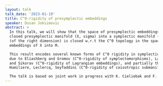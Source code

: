 ```yaml
---
layout: talk
talk_date: '2023-01-19'
title: C^0-rigidity of presymplectic embeddings
speaker: Dusan Joksimovic
abstract: >
  In this talk, we will show that the space of presymplectic embeddings of a
  closed presymplectic manifold (X, sigma) into a symplectic manifold (M,omega)
  (of the right dimension) is closed w.r.t the C^0 topology in the space of all
  embeddings of X into M.

  This result encodes several known forms of C^0 rigidity in symplectic geometry
  due to Eliashberg and Gromov (C^0-rigidity of symplectomorphisms), Laudenbach
  and Sikorav (C^0-rigidity of Lagrangian embeddings), and partially that of
  Humiliere, Leclercq, Seyfaddini (C^0-rigidity of coisotropic submanifolds).

  The talk is based on joint work in progress with K. Cieliebak and F. Ziltener.
---
```

